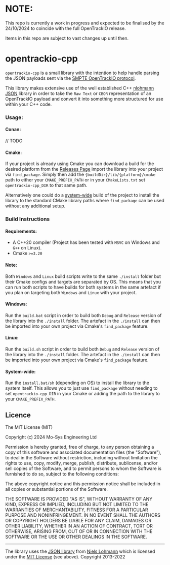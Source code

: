 # NOTE:
This repo is currently a work in progress and expected to be finalised by the 24/10/2024 to coincide with the full
OpenTrackIO release.

Items in this repo are subject to vast changes up until then.

# opentrackio-cpp

`opentrackio-cpp` is a small library with the intention to help handle parsing the JSON
payloads sent via the [SMPTE OpenTrackIO protocol](https://www.opentrackio.org/).

This library makes extensive use of the well established C++ [nlohmann JSON](https://github.com/nlohmann/json) library
in order to take the `Raw Text` or `CBOR` representation of an OpenTrackIO payload and convert it into something more
structured for use within your C++ code.

### Usage:

#### Conan:
// TODO

#### Cmake:

If your project is already using Cmake you can download a build for the desired platform from the 
[Releases Page](https://github.com/mosys/opentrackio-cpp/releases) import the library into your project via `find_package`.
Simply then add the `{buildDir}/lib/{platform}/cmake` path to either your `CMAKE_PREFIX_PATH` or in your `CMakeLists.txt`
set `opentrackio-cpp_DIR` to that same path.

Alternatively one could do a [system-wide](#system-wide) build of the project to install the library to the standard CMake
library paths where `find_package` can be used without any additional setup.

### Build Instructions

#### Requirements:

 - A C++20 compiler (Project has been tested with `MSVC` on Windows and `G++` on Linux).
 - Cmake `>=3.20`

#### Note:

Both `Windows` and `Linux` build scripts write to the same `./install` folder but their Cmake configs and targets
are separated by OS. This means that you can run both scripts to have builds for both systems in the same artefact
if you plan on targeting both `Windows` and `Linux` with your project.

#### Windows:

Run the `build.bat` script in order to build both `Debug` and `Release` version of the library into the 
`./install` folder. The artefact in the `./install` can then be imported into your own project via Cmake's
`find_package` feature.

#### Linux:

Run the `build.sh` script in order to build both `Debug` and `Release` version of the library into the
`./install` folder. The artefact in the `./install` can then be imported into your own project via Cmake's
`find_package` feature.

#### System-wide:

Run the `install.bat/sh` (depending on OS) to install the library to the system itself. This allows you to just use
`find_package` without needing to set `opentrackio-cpp_DIR` in your Cmake or adding the path to the library to your
`CMAKE_PREFIX_PATH`.

## Licence

The MIT License (MIT)

Copyright (c) 2024 Mo-Sys Engineering Ltd

Permission is hereby granted, free of charge, to any person obtaining a copy
of this software and associated documentation files (the "Software"), to deal
in the Software without restriction, including without limitation the rights
to use, copy, modify, merge, publish, distribute, sublicense, and/or sell
copies of the Software, and to permit persons to whom the Software is
furnished to do so, subject to the following conditions:

The above copyright notice and this permission notice shall be included in all
copies or substantial portions of the Software.

THE SOFTWARE IS PROVIDED "AS IS", WITHOUT WARRANTY OF ANY KIND, EXPRESS OR
IMPLIED, INCLUDING BUT NOT LIMITED TO THE WARRANTIES OF MERCHANTABILITY,
FITNESS FOR A PARTICULAR PURPOSE AND NONINFRINGEMENT. IN NO EVENT SHALL THE
AUTHORS OR COPYRIGHT HOLDERS BE LIABLE FOR ANY CLAIM, DAMAGES OR OTHER
LIABILITY, WHETHER IN AN ACTION OF CONTRACT, TORT OR OTHERWISE, ARISING FROM,
OUT OF OR IN CONNECTION WITH THE SOFTWARE OR THE USE OR OTHER DEALINGS IN THE
SOFTWARE.

***

The library uses the [JSON library](https://github.com/nlohmann/json) from [Niels Lohmann](https://nlohmann.me) which is licensed under the 
[MIT License](https://opensource.org/licenses/MIT) (see above). Copyright 2013-2022
